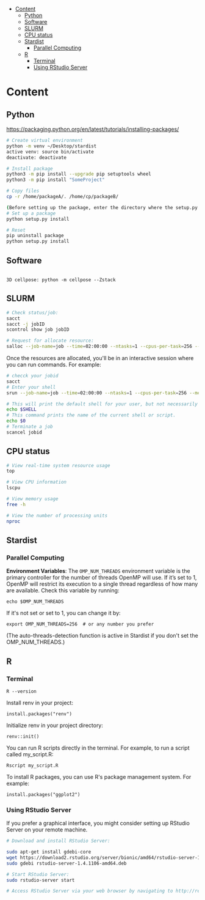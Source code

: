 - [Content](#content)
  * [Python](#python)
  * [Software](#software)
  * [SLURM](#slurm)
  * [CPU status](#cpu-status)
  * [Stardist](#stardist)
    + [Parallel Computing](#parallel-computing)
  * [R](#r)
    + [Terminal](#terminal)
    + [Using RStudio Server](#using-rstudio-server)

# Content
## Python
https://packaging.python.org/en/latest/tutorials/installing-packages/
```bash
# Create virtual environment
python -m venv ~/Desktop/stardist
active venv: source bin/activate
deactivate: deactivate

# Install package
python3 -m pip install --upgrade pip setuptools wheel
python3 -m pip install "SomeProject"

# Copy files
cp -r /home/packageA/. /home/cp/packageB/

(Before setting up the package, enter the directory where the setup.py is first)
# Set up a package
python setup.py install

# Reset
pip uninstall package
python setup.py install

```

## Software
```

3D cellpose: python -m cellpose --Zstack 
```

## SLURM
```bash
# Check status/job: 
sacct
sacct -j jobID
scontrol show job jobID

# Request for allocate resource:
salloc --job-name=job --time=02:00:00 --ntasks=1 --cpus-per-task=256 --mem=700G
   ```

   Once the resources are allocated, you'll be in an interactive session where you can run commands. For example:

   ```bash
# checck your jobid
sacct
# Enter your shell
srun --job-name=job --time=02:00:00 --ntasks=1 --cpus-per-task=256 --mem=700G --pty bash

# This will print the default shell for your user, but not necessarily the shell you are currently using if you've changed it within the session.
echo $SHELL
# This command prints the name of the current shell or script.
echo $0
# Terminate a job
scancel jobid
   ```


## CPU status
```bash
# View real-time system resource usage
top

# View CPU information
lscpu

# View memory usage
free -h

# View the number of processing units
nproc
```
## Stardist

### Parallel Computing
**Environment Variables**: The `OMP_NUM_THREADS` environment variable is the primary controller for the number of threads OpenMP will use. If it’s set to 1, OpenMP will restrict its execution to a single thread regardless of how many are available. Check this variable by running:

`echo $OMP_NUM_THREADS`

If it's not set or set to 1, you can change it by:

`export OMP_NUM_THREADS=256  # or any number you prefer`

(The auto-threads-detection function is active in Stardist if you don't set the OMP_NUM_THREADS.)

## R
### Terminal
`R --version`

Install renv in your project:

`install.packages("renv")`

Initialize renv in your project directory:

`renv::init()`

You can run R scripts directly in the terminal. For example, to run a script called my_script.R:

`Rscript my_script.R`

To install R packages, you can use R's package management system. For example:

`install.packages("ggplot2")`

### Using RStudio Server

If you prefer a graphical interface, you might consider setting up RStudio Server on your remote machine.
```bash
# Download and install RStudio Server:

sudo apt-get install gdebi-core
wget https://download2.rstudio.org/server/bionic/amd64/rstudio-server-1.4.1106-amd64.deb
sudo gdebi rstudio-server-1.4.1106-amd64.deb

# Start RStudio Server:
sudo rstudio-server start

# Access RStudio Server via your web browser by navigating to http://remote_server_address:8787.
```
